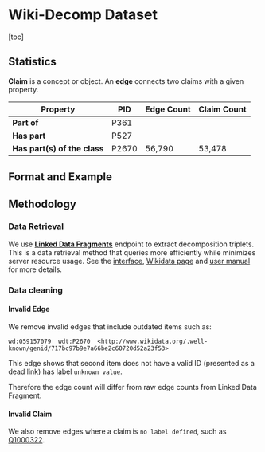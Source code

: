 # Wiki-Decomp Dataset


[toc]

## Statistics

**Claim** is a concept or object. An **edge** connects two claims with a given property.

| Property                     | PID   | Edge Count | Claim Count |
| ---------------------------- | ----- | ---------- | ----------- |
| **Part of**                  | P361  |            |             |
| **Has part**                 | P527  |            |             |
| **Has part(s) of the class** | P2670 | 56,790     | 53,478      |

## Format and Example



## Methodology

### Data Retrieval

We use [**Linked Data Fragments**](https://linkeddatafragments.org/concept/) endpoint to extract decomposition triplets. This is a data retrieval method that queries more efficiently while minimizes server resource usage. See the [interface](https://query.wikidata.org/bigdata/ldf), [Wikidata page](https://www.wikidata.org/wiki/Wikidata:Data_access#Linked_Data_Fragments_endpoint) and [user manual](https://www.wikidata.org/wiki/Wikidata:Data_access#Linked_Data_Fragments_endpoint:~:text=.%20See%20the-,user%20manual,-and%20community%20pages) for more details.

### Data cleaning

#### Invalid Edge

We remove invalid edges that include outdated items such as:

```
wd:Q59157079  wdt:P2670  <http://www.wikidata.org/.well-known/genid/717bc97b9e7a66be2c60720d52a23f53>
```

This edge shows that second item does not have a valid ID (presented as a dead link) has label `unknown value`. 

Therefore the edge count will differ from raw edge counts from Linked Data Fragment. 

#### Invalid Claim

We also remove edges where a claim is `no label defined`, such as [Q1000322](https://www.wikidata.org/wiki/Q1000322).  

